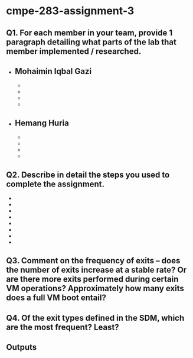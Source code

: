 # cmpe-283-assignment-3

## Q1. For each member in your team, provide 1 paragraph detailing what parts of the lab that member implemented / researched.

- ## Mohaimin Iqbal Gazi
  -
  -
  -
  -
- ## Hemang Huria
  -
  -
  -
  -

## Q2. Describe in detail the steps you used to complete the assignment.

-
-
-
-
-
-
-
-

## Q3. Comment on the frequency of exits – does the number of exits increase at a stable rate? Or are there more exits performed during certain VM operations? Approximately how many exits does a full VM boot entail?

## Q4. Of the exit types defined in the SDM, which are the most frequent? Least?

## Outputs
